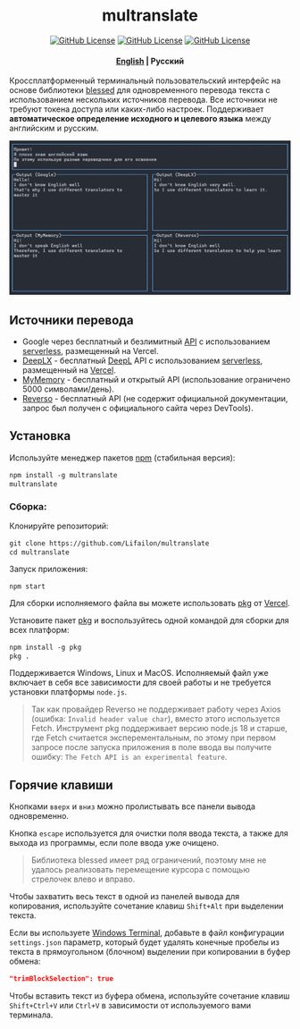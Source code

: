 <h1 align="center">
    multranslate
</h1>

<p align="center">
<a href="https://www.npmjs.com/package/multranslate"><img title="GitHub License"src="https://img.shields.io/npm/v/multranslate?logo=npm&logoColor=red"></a>
<a href="https://www.npmjs.com/package/multranslate"><img title="GitHub License"src="https://img.shields.io/github/languages/top/Lifailon/multranslate?logo=JavaScript&color=yellow"></a>
<a href="https://github.com/Lifailon/multranslate/blob/rsa/LICENSE"><img title="GitHub License"src="https://img.shields.io/github/license/Lifailon/multranslate?logo=readme&logoColor=white&color=white"></a>
</p>

<h4 align="center">
 <a href="README.md">English</a> | <strong>Русский</strong>
</h4>

Кроссплатформенный терминальный пользовательский интерфейс на основе библиотеки [blessed](https://github.com/chjj/blessed) для одновременного перевода текста с использованием нескольких источников перевода. Все источники не требуют токена доступа или каких-либо настроек. Поддерживает **автоматическое определение исходного и целевого языка** между английским и русским.

![Example](/example.jpg)

## Источники перевода

- Google через бесплатный и безлимитный [API](https://github.com/matheuss/google-translate-api) с использованием [serverless](https://github.com/olavoparno/translate-serverless-vercel), размещенный на Vercel.
- [DeepLX](https://github.com/OwO-Network/DeepLX) - бесплатный [DeepL](https://deepl.com) API с использованием [serverless](https://github.com/LegendLeo/deeplx-serverless), размещенный на [Vercel](https://github.com/olavoparno/translate-serverless-vercel).
- [MyMemory](https://mymemory.translated.net/doc/spec.php) - бесплатный и открытый API (использование ограничено 5000 символами/день).
- [Reverso](https://www.reverso.net) - бесплатный API (не содержит официальной документации, запрос был получен с официального сайта через DevTools).

## Установка

Используйте менеджер пакетов [npm](https://www.npmjs.com/package/multranslate) (стабильная версия):

```shell
npm install -g multranslate
multranslate
```

### Сборка:

Клонируйте репозиторий:

```shell
git clone https://github.com/Lifailon/multranslate
cd multranslate
```

Запуск приложения:

```shell
npm start
```

Для сборки исполняемого файла вы можете использовать [pkg](https://github.com/vercel/pkg) от [Vercel](https://github.com/vercel).

Установите пакет [pkg](https://www.npmjs.com/package/pkg) и воспользуйтесь одной командой для сборки для всех платформ:

```shell
npm install -g pkg
pkg .
```

Поддерживается Windows, Linux и MacOS. Исполняемый файл уже включает в себя все зависимости для своей работы и не требуется установки платформы `node.js`.

> Так как провайдер Reverso не поддерживает работу через Axios (ошибка: `Invalid header value char`), вместо этого используется Fetch. Инструмент pkg поддерживает версию node.js 18 и старше, где Fetch считается эксперементальным, по этому при первом запросе после запуска приложения в поле ввода вы получите ошибку: `The Fetch API is an experimental feature`.

## Горячие клавиши

Кнопками `вверх` и `вниз` можно пролистывать все панели вывода одновременно.

Кнопка `escape` используется для очистки поля ввода текста, а также для выхода из программы, если поле ввода уже очищено.

> Библиотека blessed имеет ряд ограничений, поэтому мне не удалось реализовать перемещение курсора с помощью стрелочек влево и вправо.

Чтобы захватить весь текст в одной из панелей вывода для копирования, используйте сочетание клавиш `Shift+Alt` при выделении текста.

Если вы используете [Windows Terminal](https://github.com/microsoft/terminal), добавьте в файл конфигурации `settings.json` параметр, который будет удалять конечные пробелы из текста в прямоугольном (блочном) выделении при копировании в буфер обмена:

```json
"trimBlockSelection": true
```

Чтобы вставить текст из буфера обмена, используйте сочетание клавиш `Shift+Ctrl+V` или `Ctrl+V` в зависимости от используемого вами терминала.